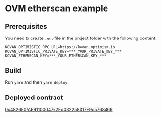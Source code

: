 # OVM etherscan example

## Prerequisites

You need to create `.env` file in the project folder with the following content:

```
KOVAN_OPTIMISTIC_RPC_URL=https://kovan.optimism.io
KOVAN_OPTIMISTIC_PRIVATE_KEY=***_YOUR_PRIVATE_KEY_***
KOVAN_ETHERSCAN_KEY=***_YOUR_ETHERSCAN_KEY_***
```

## Build

Run `yarn` and then `yarn deploy`.

## Deployed contract

[0x4826E07AE9110004762Ed032258D17E9c5768469](https://kovan-optimistic.etherscan.io/address/0x4826E07AE9110004762Ed032258D17E9c5768469)
